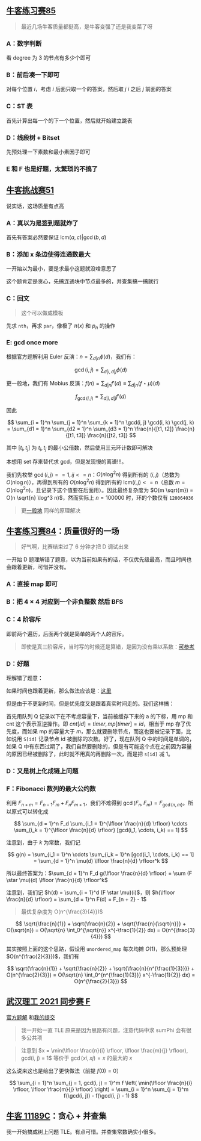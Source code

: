 ## [牛客练习赛85](https://ac.nowcoder.com/acm/contest/11175)

> 最近几场牛客质量都挺高，是牛客变强了还是我变菜了呀

### A：数字判断

看 degree 为 3 的节点有多少个即可

### B：前后凑一下即可

对每个位置 $i$，考虑 $i$ 后面只取一个的答案，然后取 $j ~ i$ 之后 $j$ 前面的答案


### C：ST 表

首先计算出每一个的下一个位置，然后就开始建立跳表


### D：线段树 + Bitset

先预处理一下素数和最小素因子即可


### E 和 F 也是好题，太繁琐的不搞了



## [牛客挑战赛51](https://ac.nowcoder.com/acm/contest/11191)

说实话，这场质量有点高

### A：真以为是签到题就炸了

首先有答案必然要保证 $\text{lcm}(a, c) | \gcd(b, d)$

### B：添加 x 条边使得连通数最大

一开始以为最小，要是求最小这题就没啥意思了

这个题肯定是贪心，先搞连通块中节点最多的，并查集搞一搞就行

### C：回文

> 这个可以做成模板

先求 `nth`，再求 `par`，像极了 $\pi(x)$ 和 $p_n$ 的操作

### E: gcd once more

根据官方题解利用 Euler 反演：$n = \sum_{d | n} \phi(d)$，我们有：

$$
\gcd(i, j) = \sum_{d | i, d | j} \phi(d)
$$

更一般地，我们有 Mobius 反演：$f(n) = \sum_{d | n} f'(d) \equiv \sum_{d | n} (f \star\mu)(d)$ 

$$
f_{\gcd(i, j)} = \sum_{d | i, d |j} f'(d)
$$

因此

$$
\sum_{i = 1}^n \sum_{j = 1}^n \sum_{k = 1}^n \gcd(i, j) \gcd(i, k) \gcd(j, k) = \sum_{d1 = 1}^n \sum_{d2 = 1}^n \sum_{d3 = 1}^n \frac{n}{[t1, t2]} \frac{n}{[t1, t3]} \frac{n}{[t2, t3]}
$$

其中 $[t_i, t_j]$ 为 $t_i, t_j$ 的最小公倍数，然后使用三元环计数即可解决

本想用 set 存来替代求 gcd，但是发现慢的离谱!!!。

我们先枚举 $\gcd(i, j) == 1, i j <= n$：$O(n \log^2 n)$ 得到所有的 $(i, j)$（总数为 $O(n \log n)$），再得到所有的 $O(n \log^2 n)$ 得到所有的 $\text{lcm}(i, j) <= n$（总数 $m = O(n \log^2 n)$，且记录下这个值要在后面用）。因此最终复杂度为 $O(m \sqrt{m}) = O(n \sqrt{n} \log^3 n)$，然而实际上 $n = 100000$ 时，环的个数仅有 `120064036`

> 更[一般地](https://loj.ac/p/2476) 同样的原理解决

## [牛客练习赛84](https://ac.nowcoder.com/acm/contest/11174)：质量很好的一场

> 好气啊，比赛结束过了 6 分钟才把 D 调试出来

一开始 D 题理解错了题意，以为当前如果有的话，不仅优先级最高，而且时间也会跟着更新，可惜并没有。

### A：直接 map 即可

### B：把 $4 \times 4$ 对应到一个非负整数 然后 BFS

### C：4 阶容斥

即前两个遍历，后面两个就是简单的两个人的容斥。

> 即使是真三阶容斥，当时写的时候还是算错，是因为没有乘以系数：[可参考](https://ac.nowcoder.com/acm/contest/view-submission?submissionId=47969478)

### D：好题

理解错了题意：

如果时间也跟着更新，那么做法应该是：[这里](https://ac.nowcoder.com/acm/contest/view-submission?submissionId=47969181)

但是由于不更新时间，但是优先度又是跟着真实时间走的。我们这样搞：

首先用队列 Q 记录以下在不考虑容量下，当前被缓存下来的 a 的下标，用 mp 和 cnt 这个表示互逆操作。即 $cnt[id] = timer, mp[timer] = id$，相当于 mp 存了优先度，而如果 mp 的容量大于 $m$，那么就要删除节点，而这也要被记录下面，比如说用 `S[id]` 记录节点 id 被删除的次数。好了，现在队列 Q 中的时间是单调的，如果 Q 中有东西过期了，我们自然要删除的，但是有可能这个点在之前因为容量的原因已经被删除了，此时就不用真的再删除一次，而是把 `s[id]` 减 1。


### D：又是树上化成链上问题


### F：Fibonacci 数列的最大公约数

利用 $F_{n + m} = F_{n - 1}F_{m} + F_n F_{m + 1}$，我们不难得到 $\gcd(F_{n}, F_{m}) = F_{\gcd(n, m)}$。所以原式可以转化成

$$
\sum_{d = 1}^n F_d \sum_{i_1 = 1}^{\lfloor \frac{n}{d} \rfloor} \cdots \sum_{i_k = 1}^{\lfloor \frac{n}{d} \rfloor} [gcd(i_1, \cdots, i_k) == 1]
$$

注意到，由于 $k$ 为常数，我们记

$$
g(n) = 
\sum_{i_1 = 1}^n \cdots \sum_{i_k = 1}^n [gcd(i_1, \cdots, i_k) == 1] = \sum_{d = 1}^n \mu(d) \lfloor \frac{n}{d} \rfloor^k
$$

所以最终答案为：$\sum_{d = 1}^n F_d g(\lfloor \frac{n}{d} \rfloor) = \sum (F \star \mu)(d) \lfloor \frac{n}{d} \rfloor^k$

注意到，我们记 $h(d) = \sum_{i = 1}^d (F \star \mu)(i)$，则 $h(\lfloor \frac{n}{d} \rfloor) = \sum_{d = 1}^n F(d) = F_{n + 2} - 1$

> 最优复杂度为 O(n^{\frac{3}{4}})$

$$
\sqrt{\frac{n}{1}} + \sqrt{\frac{n}{2}} + \sqrt{\frac{n}{\sqrt{n}}} + O(\sqrt{n}) = O(\sqrt{n} \int_0^{\sqrt{n}} x^{-\frac{1}{2}} dx) = O(n^{\frac{3}{4}})
$$

其实按照上面的这个思路，假设用 `unordered_map` 每次均摊 $O(1)$，那么预处理 $O(n^{\frac{2}{3}})$，我们有

$$
\sqrt{\frac{n}{1}} + \sqrt{\frac{n}{2}} + \sqrt{\frac{n}{n^{\frac{1}{3}}}} + O(n^{\frac{2}{3}}) = O(\sqrt{n} \int_0^{n^{\frac{1}{3}}} x^{-\frac{1}{2}} dx) = O(n^{\frac{2}{3}})
$$


## [武汉理工 2021 同步赛 F](https://ac.nowcoder.com/acm/contest/16786/F)

[官方题解](https://blog.nowcoder.net/n/7574bf87891a481b81082878149f6006) 和[我的提交](https://ac.nowcoder.com/acm/contest/view-submission?submissionId=47912933)

> 我一开始一直 TLE 原来是因为思路有问题，注意代码中求 sumPhi 会有很多公共项

> 注意到 $x = \min(\lfloor \frac{n}{i} \rfloor, \lfloor \frac{m}{j} \rfloor), gcd(i, j) = 1$ 等价于 $\gcd(xi, xj) = x$ 的最大的 $x$

这么说来这也是给出了更快做法（前提 $f(0) = 0$）

$$
\sum_{i = 1}^n \sum_{j = 1, gcd(i, j) = 1}^m f \left( \min(\lfloor \frac{n}{i} \rfloor, \lfloor \frac{m}{j} \rfloor) \right) = \sum_{i = 1}^n \sum_{j = 1}^m f(\gcd(i, j)) - f(\gcd(i, j) - 1)
$$


## [牛客 11189C](https://ac.nowcoder.com/acm/contest/11189/C)：贪心 + 并查集

我一开始搞成树上问题 TLE。有点可惜。并查集常数确实小很多。